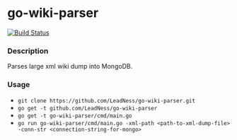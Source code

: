 # go-wiki-parser

[![Build Status](https://travis-ci.com/LeadNess/go-wiki-parser.svg?branch=master)](https://travis-ci.com/LeadNess/go-wiki-parser)

### Description

Parses large xml wiki dump into MongoDB.

### Usage

- ```git clone https://github.com/LeadNess/go-wiki-parser.git```
- ```go get -t github.com/LeadNess/go-wiki-parser```
- ```go get -t go-wiki-parser/cmd/main.go```
- ```go run go-wiki-parser/cmd/main.go -xml-path <path-to-xml-dump-file> -conn-str <connection-string-for-mongo>```